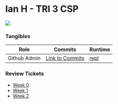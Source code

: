 # Ian H - TRI 3 CSP 

![](https://media1.giphy.com/media/26tn33aiTi1jkl6H6/200.gif)

### Tangibles

| Role  | Commits  |  Runtime |
|---|---|---|
| Github Admin  |  [Link to Commits](https://github.com/IanHua14/4343/commits?author=IanHua14)  | [repl](https://replit.com/@IanHua/ACTUALWORKING#Menu.py)

### Review Tickets
- [Week 0](https://github.com/IanHua14/tri3/issues/1)
- [Week 1](https://github.com/IanHua14/tri3/issues/2)
- [Week 2](https://github.com/IanHua14/tri3/issues/3)
